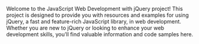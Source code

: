 Welcome to the JavaScript Web Development with jQuery project! This project is designed to provide you with resources and examples for using jQuery, a fast and feature-rich JavaScript library, in web development. Whether you are new to jQuery or looking to enhance your web development skills, you'll find valuable information and code samples here.
